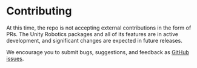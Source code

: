 # Contributing

At this time, the repo is not accepting external contributions in the form of PRs. The Unity Robotics packages and all of its features are in active development, and significant changes are expected in future releases.

We encourage you to submit bugs, suggestions, and feedback as [GitHub issues](https://github.com/Unity-Technologies/drone-pose-estimation-navigation/issues).